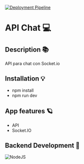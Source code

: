 [![Deployment Pipeline](https://github.com/union-digital-cuba/api.event.checker/actions/workflows/pipeline.yml/badge.svg)](https://github.com/union-digital-cuba/api.event.checker/actions/workflows/pipeline.yml)

# API Chat 💻

## Description 📚

API para chat con Socket.io

## Installation 💡

- npm install
- npm run dev

## App features 🪐

- API
- Socket.IO

## Backend Development 🌚

![NodeJS](https://img.shields.io/badge/node.js-6DA55F?style=for-the-badge&logo=node.js&logoColor=white)
